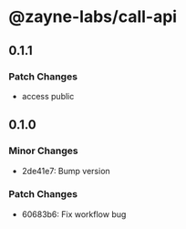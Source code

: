 # @zayne-labs/call-api

## 0.1.1

### Patch Changes

-  access public

## 0.1.0

### Minor Changes

-  2de41e7: Bump version

### Patch Changes

-  60683b6: Fix workflow bug
